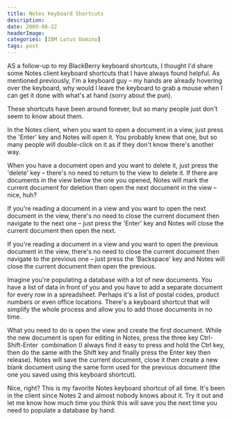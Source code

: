 ```yaml
---
title: Notes Keyboard Shortcuts
description: 
date: 2009-08-22
headerImage: 
categories: [IBM Lotus Domino]
tags: post
---
```


AS a follow-up to my BlackBerry keyboard shortcuts, I thought I'd share some Notes client keyboard shortcuts that I have always found helpful. As mentioned previously, I'm a keyboard guy – my hands are already hovering over the keyboard, why would I leave the keyboard to grab a mouse when I can get it done with what's at hand (sorry about the pun).

These shortcuts have been around forever, but so many people just don't seem to know about them.

In the Notes client, when you want to open a document in a view, just press the 'Enter' key and Notes will open it. You probably knew that one, but so many people will double-click on it as if they don't know there's another way.

When you have a document open and you want to delete it, just press the 'delete' key – there's no need to return to the view to delete it. If there are documents in the view below the one you opened, Notes will mark the current document for deletion then open the next document in the view – nice, huh?

If you're reading a document in a view and you want to open the next document in the view, there's no need to close the current document then navigate to the next one – just press the 'Enter' key and Notes will close the current document then open the next.

If you're reading a document in a view and you want to open the previous document in the view, there's no need to close the current document then navigate to the previous one – just press the 'Backspace' key and Notes will close the current document then open the previous.

Imagine you're populating a database with a lot of new documents. You have a list of data in front of you and you have to add a separate document for every row in a spreadsheet. Perhaps it's a list of postal codes, product numbers or even office locations. There's a keyboard shortcut that will simplify the whole process and allow you to add those documents in no time.

What you need to do is open the view and create the first document. While the new document is open for editing in Notes, press the three key Ctrl-Shift-Enter  combination (I always find it easy to press and hold the Ctrl key, then do the same with the Shift key and finally press the Enter key then release). Notes will save the current document, close it then create a new blank document using the same form used for the previous document (the one you saved using this keyboard shortcut).

Nice, right? This is my favorite Notes keyboard shortcut of all time. It's been in the client since Notes 2 and almost nobody knows about it. Try it out and let me know how much time you think this will save you the next time you need to populate a database by hand.